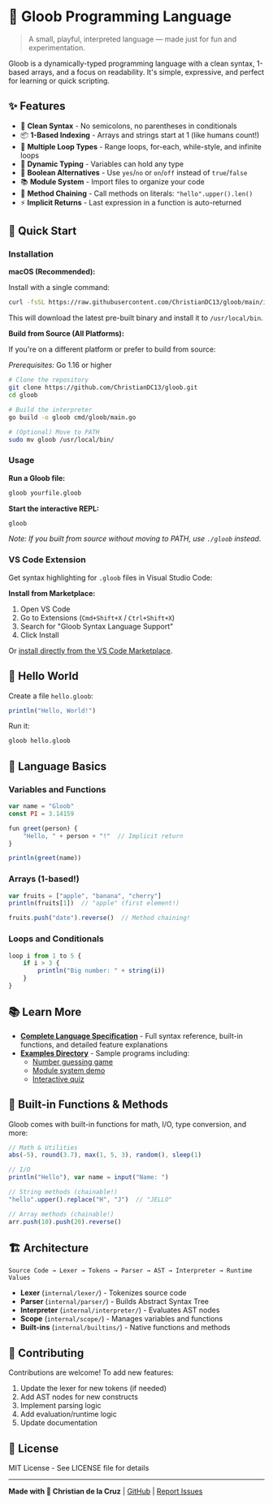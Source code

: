 # 🫧 Gloob Programming Language

> A small, playful, interpreted language — made just for fun and experimentation.

Gloob is a dynamically-typed programming language with a clean syntax, 1-based arrays, and a focus on readability. It's simple, expressive, and perfect for learning or quick scripting.

## ✨ Features

- 🎯 **Clean Syntax** - No semicolons, no parentheses in conditionals
- 📦 **1-Based Indexing** - Arrays and strings start at 1 (like humans count!)
- 🔄 **Multiple Loop Types** - Range loops, for-each, while-style, and infinite loops
- 🧩 **Dynamic Typing** - Variables can hold any type
- 🎨 **Boolean Alternatives** - Use `yes`/`no` or `on`/`off` instead of `true`/`false`
- 📚 **Module System** - Import files to organize your code
- 🔗 **Method Chaining** - Call methods on literals: `"hello".upper().len()`
- ⚡ **Implicit Returns** - Last expression in a function is auto-returned

## 🚀 Quick Start

### Installation

**macOS (Recommended):**

Install with a single command:
```bash
curl -fsSL https://raw.githubusercontent.com/ChristianDC13/gloob/main/install.sh | bash
```

This will download the latest pre-built binary and install it to `/usr/local/bin`.

**Build from Source (All Platforms):**

If you're on a different platform or prefer to build from source:

*Prerequisites:* Go 1.16 or higher

```bash
# Clone the repository
git clone https://github.com/ChristianDC13/gloob.git
cd gloob

# Build the interpreter
go build -o gloob cmd/gloob/main.go

# (Optional) Move to PATH
sudo mv gloob /usr/local/bin/
```

### Usage

**Run a Gloob file:**
```bash
gloob yourfile.gloob
```

**Start the interactive REPL:**
```bash
gloob
```

*Note: If you built from source without moving to PATH, use `./gloob` instead.*

### VS Code Extension

Get syntax highlighting for `.gloob` files in Visual Studio Code:

**Install from Marketplace:**
1. Open VS Code
2. Go to Extensions (`Cmd+Shift+X` / `Ctrl+Shift+X`)
3. Search for "Gloob Syntax Language Support"
4. Click Install

Or [install directly from the VS Code Marketplace](https://marketplace.visualstudio.com/items?itemName=ChristianDC13.gloob-language).

## 👋 Hello World

Create a file `hello.gloob`:

```js
println("Hello, World!")
```

Run it:
```bash
gloob hello.gloob
```

## 📝 Language Basics

### Variables and Functions
```js
var name = "Gloob"
const PI = 3.14159

fun greet(person) {
    "Hello, " + person + "!"  // Implicit return
}

println(greet(name))
```

### Arrays (1-based!)
```js
var fruits = ["apple", "banana", "cherry"]
println(fruits[1])  // "apple" (first element!)

fruits.push("date").reverse()  // Method chaining!
```

### Loops and Conditionals
```js
loop i from 1 to 5 {
    if i > 3 {
        println("Big number: " + string(i))
    }
}
```

## 📚 Learn More

- **[Complete Language Specification](SPECIFICATION.md)** - Full syntax reference, built-in functions, and detailed feature explanations
- **[Examples Directory](examples/)** - Sample programs including:
  - [Number guessing game](examples/guess-number.gloob)
  - [Module system demo](examples/modules/)
  - [Interactive quiz](examples/quiz.gloob)

## 🧮 Built-in Functions & Methods

Gloob comes with built-in functions for math, I/O, type conversion, and more:

```js
// Math & Utilities
abs(-5), round(3.7), max(1, 5, 3), random(), sleep(1)

// I/O
println("Hello"), var name = input("Name: ")

// String methods (chainable!)
"hello".upper().replace("H", "J")  // "JELLO"

// Array methods (chainable!)
arr.push(10).push(20).reverse()
```

## 🏗️ Architecture

```
Source Code → Lexer → Tokens → Parser → AST → Interpreter → Runtime Values
```

- **Lexer** (`internal/lexer/`) - Tokenizes source code
- **Parser** (`internal/parser/`) - Builds Abstract Syntax Tree
- **Interpreter** (`internal/interpreter/`) - Evaluates AST nodes
- **Scope** (`internal/scope/`) - Manages variables and functions
- **Built-ins** (`internal/builtins/`) - Native functions and methods

## 🤝 Contributing

Contributions are welcome! To add new features:

1. Update the lexer for new tokens (if needed)
2. Add AST nodes for new constructs
3. Implement parsing logic
4. Add evaluation/runtime logic
5. Update documentation

## 📄 License

MIT License - See LICENSE file for details

---

**Made with 🫧 Christian de la Cruz** | [GitHub](https://github.com/ChristianDC13/gloob) | [Report Issues](https://github.com/ChristianDC13/gloob/issues)
